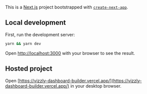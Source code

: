 This is a [Next.js](https://nextjs.org/) project bootstrapped with [`create-next-app`](https://github.com/vercel/next.js/tree/canary/packages/create-next-app).

## Local development

First, run the development server:

```bash
yarn && yarn dev
```

Open [http://localhost:3000](http://localhost:3000) with your browser to see the result.

## Hosted project

Open [https://vizzly-dashboard-builder.vercel.app/](https://vizzly-dashboard-builder.vercel.app/) in your desktop browser.
